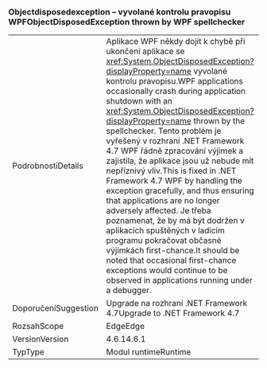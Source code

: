 ### <a name="objectdisposedexception-thrown-by-wpf-spellchecker"></a><span data-ttu-id="3fd20-101">Objectdisposedexception – vyvolané kontrolu pravopisu WPF</span><span class="sxs-lookup"><span data-stu-id="3fd20-101">ObjectDisposedException thrown by WPF spellchecker</span></span>

|   |   |
|---|---|
|<span data-ttu-id="3fd20-102">Podrobnosti</span><span class="sxs-lookup"><span data-stu-id="3fd20-102">Details</span></span>|<span data-ttu-id="3fd20-103">Aplikace WPF někdy dojít k chybě při ukončení aplikace se <xref:System.ObjectDisposedException?displayProperty=name> vyvolané kontrolu pravopisu.</span><span class="sxs-lookup"><span data-stu-id="3fd20-103">WPF applications occasionally crash during application shutdown with an <xref:System.ObjectDisposedException?displayProperty=name> thrown by the spellchecker.</span></span> <span data-ttu-id="3fd20-104">Tento problém je vyřešený v rozhraní .NET Framework 4.7 WPF řádně zpracování výjimek a zajistila, že aplikace jsou už nebude mít nepříznivý vliv.</span><span class="sxs-lookup"><span data-stu-id="3fd20-104">This is fixed in .NET Framework 4.7 WPF by handling the exception gracefully, and thus ensuring that applications are no longer adversely affected.</span></span> <span data-ttu-id="3fd20-105">Je třeba poznamenat, že by má být dodržen v aplikacích spuštěných v ladicím programu pokračovat občasné výjimkách first-chance.</span><span class="sxs-lookup"><span data-stu-id="3fd20-105">It should be noted that occasional first-chance exceptions would continue to be observed in applications running under a debugger.</span></span>|
|<span data-ttu-id="3fd20-106">Doporučení</span><span class="sxs-lookup"><span data-stu-id="3fd20-106">Suggestion</span></span>|<span data-ttu-id="3fd20-107">Upgrade na rozhraní .NET Framework 4.7</span><span class="sxs-lookup"><span data-stu-id="3fd20-107">Upgrade to .NET Framework 4.7</span></span>|
|<span data-ttu-id="3fd20-108">Rozsah</span><span class="sxs-lookup"><span data-stu-id="3fd20-108">Scope</span></span>|<span data-ttu-id="3fd20-109">Edge</span><span class="sxs-lookup"><span data-stu-id="3fd20-109">Edge</span></span>|
|<span data-ttu-id="3fd20-110">Version</span><span class="sxs-lookup"><span data-stu-id="3fd20-110">Version</span></span>|<span data-ttu-id="3fd20-111">4.6.1</span><span class="sxs-lookup"><span data-stu-id="3fd20-111">4.6.1</span></span>|
|<span data-ttu-id="3fd20-112">Typ</span><span class="sxs-lookup"><span data-stu-id="3fd20-112">Type</span></span>|<span data-ttu-id="3fd20-113">Modul runtime</span><span class="sxs-lookup"><span data-stu-id="3fd20-113">Runtime</span></span>|

